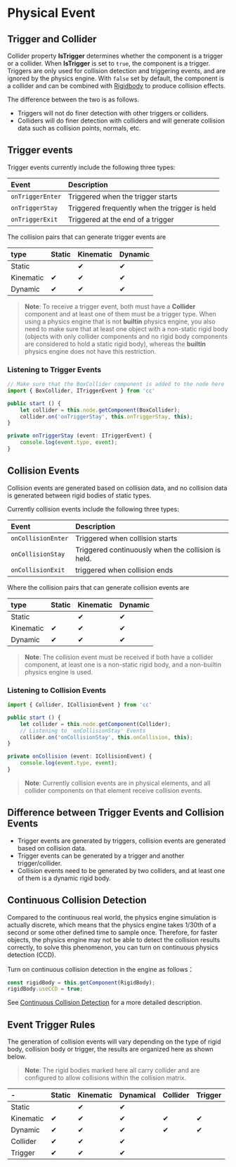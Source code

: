 # Physical Event

## Trigger and Collider

Collider property **IsTrigger** determines whether the component is a trigger or a collider. When **IsTrigger** is set to `true`, the component is a trigger. Triggers are only used for collision detection and triggering events, and are ignored by the physics engine. With `false` set by default, the component is a collider and can be combined with [Rigidbody](physics-rigidbody.md) to produce collision effects.

The difference between the two is as follows.

- Triggers will not do finer detection with other triggers or colliders.
- Colliders will do finer detection with colliders and will generate collision data such as collision points, normals, etc.

## Trigger events

Trigger events currently include the following three types:

| Event | Description |
| :--------------- | :------- |
| `onTriggerEnter` | Triggered when the trigger starts |
| `onTriggerStay` | Triggered frequently when the trigger is held |
| `onTriggerExit` | Triggered at the end of a trigger |

The collision pairs that can generate trigger events are

| type | Static | Kinematic | Dynamic |
| :--------- | :------- | :--------- | :--------- |
| Static | | ✔ | ✔ |
| Kinematic | ✔ | ✔ | ✔ |
| Dynamic | ✔ | ✔ | ✔ | ✔ |

> **Note**: To receive a trigger event, both must have a **Collider** component and at least one of them must be a trigger type. When using a physics engine that is not **builtin** physics engine, you also need to make sure that at least one object with a non-static rigid body (objects with only collider components and no rigid body components are considered to hold a static rigid body), whereas the **builtin** physics engine does not have this restriction.

### Listening to Trigger Events

```ts
// Make sure that the BoxCollider component is added to the node here
import { BoxCollider, ITriggerEvent } from 'cc'

public start () {
    let collider = this.node.getComponent(BoxCollider);
    collider.on('onTriggerStay', this.onTriggerStay, this);
}

private onTriggerStay (event: ITriggerEvent) {
    console.log(event.type, event);
}
```

## Collision Events

Collision events are generated based on collision data, and no collision data is generated between rigid bodies of static types.

Currently collision events include the following three types:

| Event | Description |
| :----------------- | :------- |
| `onCollisionEnter` | Triggered when collision starts |
| `onCollisionStay` | Triggered continuously when the collision is held. |
| `onCollisionExit` | triggered when collision ends |

Where the collision pairs that can generate collision events are

| type | Static | Kinematic | Dynamic |
| :--------- | :------- | :--------- | :--------- |
| Static | | ✔ | ✔ |
| Kinematic | ✔ | ✔ | ✔ |
| Dynamic | ✔ | ✔ | ✔ | ✔ |

> **Note**: The collision event must be received if both have a collider component, at least one is a non-static rigid body, and a non-builtin physics engine is used.

### Listening to Collision Events

```ts
import { Collider, ICollisionEvent } from 'cc'

public start () {
    let collider = this.node.getComponent(Collider);
    // Listening to 'onCollisionStay' Events
    collider.on('onCollisionStay', this.onCollision, this);
}

private onCollision (event: ICollisionEvent) {
    console.log(event.type, event);
}
```

> **Note**: Currently collision events are in physical elements, and all collider components on that element receive collision events.

## Difference between Trigger Events and Collision Events

- Trigger events are generated by triggers, collision events are generated based on collision data.
- Trigger events can be generated by a trigger and another trigger/collider.
- Collision events need to be generated by two colliders, and at least one of them is a dynamic rigid body.

## Continuous Collision Detection

Compared to the continuous real world, the physics engine simulation is actually discrete, which means that the physics engine takes 1/30th of a second or some other defined time to sample once. Therefore, for faster objects, the physics engine may not be able to detect the collision results correctly, to solve this phenomenon, you can turn on continuous physics detection (CCD).

Turn on continuous collision detection in the engine as follows：

```ts
const rigidBody = this.getComponent(RigidBody);
rigidBody.useCCD = true;
```

See [Continuous Collision Detection](physics-ccd.md) for a more detailed description.

## Event Trigger Rules

The generation of collision events will vary depending on the type of rigid body, collision body or trigger, the results are organized here as shown below.

> **Note**: The rigid bodies marked here all carry collider and are configured to allow collisions within the collision matrix.

| - | Static | Kinematic | Dynamical | Collider | Trigger |
| :--------- | :------- | :--------- | :--------- | :----- | :----- |
| Static | | ✔ | ✔ | | |
| Kinematic | ✔ | ✔ | ✔ | ✔ | ✔ | ✔ |
| Dynamic | ✔ | ✔ | ✔ | ✔ | ✔ | ✔ |
| Collider | ✔ | ✔ | ✔ | |
| Trigger | ✔ | ✔ | ✔ | |
